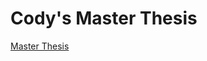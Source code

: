 # Cody's Master Thesis

[Master Thesis](https://github.com/Mathnstein/Thesis/blob/master/Thesis_Latex/main.pdf)

